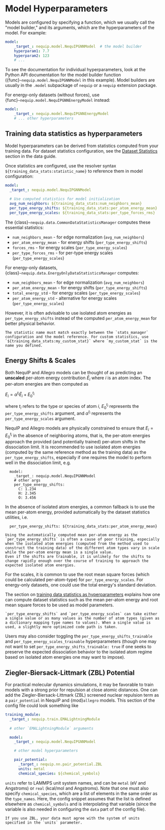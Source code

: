 # Model Hyperparameters

Models are configured by specifying a function, which we usually call the "model builder," and its arguments, which are the hyperparameters of the model. For example:
```yaml
model:
    _target_: nequip.model.NequIPGNNModel  # the model builder
    hyperparam1: 7.7
    hyperparam2: 123
    # ...
```
To see the documentation for individual hyperparameters, look at the Python API documentation for the model builder function ({func}`~nequip.model.NequIPGNNModel` in this example).  Model builders are usually in the `.model` subpackage of `nequip` or a `nequip` extension package.

For energy-only datasets (without forces), use {func}`~nequip.model.NequIPGNNEnergyModel` instead:

```yaml
model:
    _target_: nequip.model.NequIPGNNEnergyModel
    # ... other hyperparameters
```

## Training data statistics as hyperparameters

Model hyperparameters can be derived from statistics computed from your training data. For dataset statistics configuration, see the [Dataset Statistics](data.md/#dataset-statistics) section in the data guide.

Once statistics are configured, use the resolver syntax `${training_data_stats:statistic_name}` to reference them in model configuration:

```yaml
model:
  _target_: nequip.model.NequIPGNNModel
  
  # Use computed statistics for model initialization
  avg_num_neighbors: ${training_data_stats:num_neighbors_mean}
  per_type_energy_shifts: ${training_data_stats:per_atom_energy_mean}
  per_type_energy_scales: ${training_data_stats:per_type_forces_rms}
```

The {class}`~nequip.data.CommonDataStatisticsManager` computes these essential statistics:

- `num_neighbors_mean` - for edge normalization (`avg_num_neighbors`)
- `per_atom_energy_mean` - for energy shifts (`per_type_energy_shifts`)  
- `forces_rms` - for energy scales (`per_type_energy_scales`)
- `per_type_forces_rms` - for per-type energy scales (`per_type_energy_scales`)

For energy-only datasets, {class}`~nequip.data.EnergyOnlyDataStatisticsManager` computes:

- `num_neighbors_mean` - for edge normalization (`avg_num_neighbors`)
- `per_atom_energy_mean` - for energy shifts (`per_type_energy_shifts`)
- `total_energy_std` - for energy scales (`per_type_energy_scales`)
- `per_atom_energy_std` - alternative for energy scales (`per_type_energy_scales`)

However, it is often advisable to use isolated atom energies as `per_type_energy_shifts` instead of the computed `per_atom_energy_mean` for better physical behavior.

```{tip}
The statistic name must match exactly between the `stats_manager` configuration and the model reference. For custom statistics, use `${training_data_stats:my_custom_stat}` where `my_custom_stat` is the name you defined.
```

## Energy Shifts & Scales

Both NequIP and Allegro models can be thought of as predicting an **unscaled** per-atom energy contribution $\tilde{E}_i$ where $i$ is an atom index. The per-atom energies are then computed as 

$E_i = \alpha^{t_i} \tilde{E}_i + E_{0}^{t_i}$


where $t_i$ refers to the type or species of atom $i$, $E_{0}^{t_i}$ represents the `per_type_energy_shifts` argument, and $\alpha^{t_i}$ represents the `per_type_energy_scales` argument.

NequIP and Allegro models are physically constrained to ensure that $E_i = E_0^{t_i}$ in the absence of neighboring atoms, that is, the per-atom energies approach the provided (and potentially trained) per-atom shifts in the dissociation limit.
It is recommended to use isolated atom energies (computed by the same reference method as the training data) as the `per_type_energy_shifts`, especially if one requires the model to perform well in the dissociation limit, e.g.
```
  model:
    _target_: nequip.model.NequIPGNNModel
    # other args
    per_type_energy_shifts: 
      C: 1.234
      H: 2.345
      O: 3.456
```

In the absence of isolated atom energies, a common fallback is to use the mean per-atom energy, provided automatically by the dataset statistics utilities, i.e.
```
  per_type_energy_shifts: ${training_data_stats:per_atom_energy_mean}
```

```{warning}
Using the automatically computed mean per-atom energy as the `per_type_energy_shifts` is often a cause of poor training, especially when the isolated atom energies (computed from the method used to construct the training data) of the different atom types vary in scale while the per-atom energy mean is a single value.
Even if the shifts are trainable, it is unlikely for the shifts to change rapidly enough over the course of training to approach the expected isolated atom energies.
```

For the scales, it is common to use the root mean square forces (which could be calculated per-atom-type) for `per_type_energy_scales`. For energy-only datasets, one could use the total energy's standard deviation.

The section on [training data statistics as hyperparameters](#training-data-statistics-as-hyperparameters) explains how one can compute dataset statistics such as the mean per-atom energy and root mean square forces to be used as model parameters.

```{tip}
`per_type_energy_shifts` and `per_type_energy_scales` can take either a single value or as many values as the number of atom types (given as a dictionary mapping type names to values). When a single value is used, a slightly more optimized code path is taken.
```

Users may also consider toggling the `per_type_energy_shifts_trainable` and `per_type_energy_scales_trainable` hyperparameters (though one may not want to set `per_type_energy_shifts_trainable: true` if one seeks to preserve the expected dissociation behavior to the isolated atom regime based on isolated atom energies one may want to impose).

## Ziegler-Biersack-Littmark (ZBL) Potential

For practical molecular dynamics simulations, it may be favorable to train models with a strong prior for repulsion at close atomic distances. One can add the Ziegler-Biersack-Littmark (ZBL) screened nuclear repulsion term as a `pair_potential` in NequIP and {mod}`allegro` models. This section of the config file could look something like

```yaml
training_module:
  _target_: nequip.train.EMALightningModule
  
  # other `EMALightningModule` arguments

  model:
    _target_: nequip.model.NequIPGNNModel

    # other model hyperparameters

    pair_potential:
      _target_: nequip.nn.pair_potential.ZBL
      units: metal     
      chemical_species: ${chemical_symbols}   

```
`units` refer to LAMMPS unit system names, and can be `metal` (eV and Angstroms) or `real` (kcal/mol and Angstroms). Note that one must also specify `chemical_species`, which are a list of elements in the same order as the `type_names`. Here, the config snippet assumes that the list is defined elsewhere as `chemical_symbols` and is interpolating that variable (since the variable is also needed in configuring the `data` part of the config file).

```{warning}
If you use ZBL, your data must agree with the system of units specified in the `units` parameter.
```